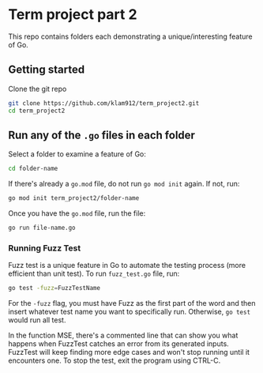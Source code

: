 # Term project part 2
This repo contains folders each demonstrating a unique/interesting feature of Go.

## Getting started
Clone the git repo
```bash
git clone https://github.com/klam912/term_project2.git
cd term_project2
```

## Run any of the `.go` files in each folder
Select a folder to examine a feature of Go:
```bash
cd folder-name
```

If there's already a `go.mod` file, do not run `go mod init` again. 
If not, run:
```bash
go mod init term_project2/folder-name
```

Once you have the `go.mod` file, run the file:
```bash
go run file-name.go
```

### Running Fuzz Test
Fuzz test is a unique feature in Go to automate the testing process (more efficient than unit test).
To run `fuzz_test.go` file, run:
```bash
go test -fuzz=FuzzTestName
```
For the `-fuzz` flag, you must have Fuzz as the first part of the word and then insert whatever test name you want to specifically run. Otherwise, `go test` would run all test.

In the function MSE, there's a commented line that can show you what happens when FuzzTest catches an error from its generated inputs.
FuzzTest will keep finding more edge cases and won't stop running until it encounters one.
To stop the test, exit the program using CTRL-C.